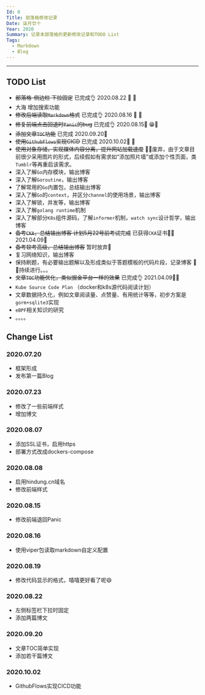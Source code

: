 ```yaml
---
Id: 0
Title: 部落格修改记录
Date: 柒月廿十
Year: 2020
Summary: 记录本部落格的更新修改记录和TODO List
Tags: 
  - Markdown
  - Blog
---
```


----

## TODO List

- ~~部落格-侧边栏 下拉固定~~   已完成👌  2020.08.22 📅  🎉
- 大海 增加搜索功能
- ~~修改后端读取`Markdown`格式~~ 已完成👌  2020.08.16 📅  🎉
- ~~修复前端点击回退时`Panic`的bug~~ 已完成👌 2020.08.15📅 😁🎉
- ~~添加文章`TOC`功能~~   已完成 2020.09.20📅
- ~~使用`GithubFlows`实现CICD~~  已完成 2020.10.02📅 🎉
- ~~使用对象存储，实现媒体内容分离，提升网站加载速度~~  🚮🚮废弃，由于文章目前很少采用图片的形式，后续假如有需求如“添加照片墙”或添加个性页面，类`Tumblr`等再重启该需求。
- 深入了解`Go`内存模块，输出博客
- 深入了解`Goroutine`，输出博客
- 了解常用的`Go`内置包，总结输出博客
- 深入了解`Go`的`context`，并区分`channel`的使用场景，输出博客
- 深入了解锁，并发等，输出博客
- 深入了解`golang runtime`机制
- 深入了解部分`K8s`组件源码，了解`informer`机制，`watch sync`设计哲学，输出博客
- ~~备考`CKA`，总结输出博客 计划5月22号前考试完成~~ 已获得`CKA`证书🎉🎉 2021.04.09📅
- ~~备考软考高级，总结输出博客~~ 暂时放弃🚮
- 复习网络知识，输出博客
- 保持刷题，有必要输出题解以及形成类似于答题模板的代码片段，记录博客  💪💪持续进行。。。
- ~~文章`TOC`功能优化，类似掘金平台一样的效果~~ 已完成👌 2021.04.09📅🎉
- `Kube Source Code Plan` （docker和k8s源代码阅读计划）
- 文章数据持久化，例如文章阅读量、点赞量、有用统计等等，初步方案是`gorm+sqlite3`实现
- `eBPF`相关知识的研究
- 。。。。

## Change List

### 2020.07.20

- 框架形成
- 发布第一篇Blog

### 2020.07.23

- 修改了一些前端样式
- 增加博文

### 2020.08.07

- 添加SSL证书，启用https
- 部署方式改成dockers-compose

### 2020.08.08

- 启用hindung.cn域名
- 修改前端样式

### 2020.08.15

- 修改前端退回Panic


### 2020.08.16

- 使用viper包读取markdown自定义配置

### 2020.08.19

- 修改代码显示的格式，嘻嘻更好看了呢😄

### 2020.08.22

- 左侧标签栏下拉时固定
- 添加两篇博文

### 2020.09.20

- 文章TOC简单实现
- 添加若干篇博文


### 2020.10.02

- GithubFlows实现CICD功能